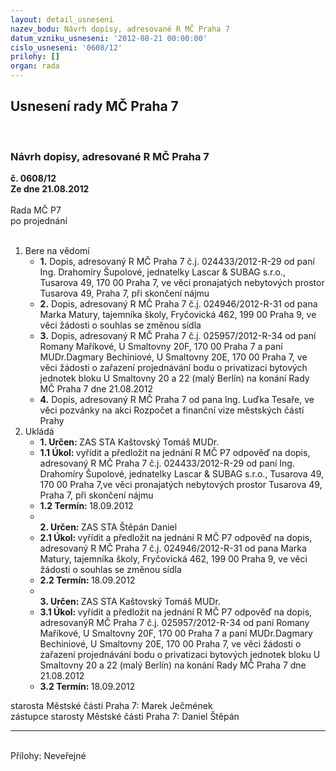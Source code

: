 ```yaml
---
layout: detail_usneseni
nazev_bodu: Návrh dopisy, adresované R MČ Praha 7
datum_vzniku_usneseni: '2012-08-21 00:00:00'
cislo_usneseni: '0608/12'
prilohy: []
organ: rada
---
```

<div id="ucUsn_pList" class="usn">
	<span><h2>Usnesení rady MČ Praha 7 </h2>
<br></span><div class="standBody">
<span><h3>Návrh dopisy, adresované R MČ Praha 7</h3></span><div class="center">
		<strong>č. 0608/12</strong><br>
	</div>
<div class="center">
		<strong>Ze dne 21.08.2012</strong><br><br>
	</div>Rada MČ P7<br> po projednání<br><br><ol>
<li>Bere na vědomí<ul>
<li>
<strong>1.</strong> Dopis, adresovaný R MČ Praha 7 č.j. 024433/2012-R-29 od  paní Ing. Drahomíry Šupolové, jednatelky Lascar &amp; SUBAG s.r.o., Tusarova 49, 170 00 Praha 7, ve věci pronajatých nebytových prostor Tusarova 49, Praha 7, při skončení nájmu  </li>
<li>
<strong>2.</strong> Dopis, adresovaný R MČ Praha 7 č.j. 024946/2012-R-31 od pana Marka Matury, tajemníka školy, Fryčovická 462, 199 00 Praha 9, ve věci žádosti o souhlas se změnou sídla</li>
<li>
<strong>3.</strong> Dopis, adresovaný R MČ Praha 7 č.j. 025957/2012-R-34 od paní Romany Maříkové, U Smaltovny 20F, 170 00 Praha 7 a paní MUDr.Dagmary Bechiniové, U Smaltovny 20E, 170 00 Praha 7, ve věci žádosti o zařazení projednávání bodu o privatizaci bytových jednotek bloku U Smaltovny 20 a 22 (malý Berlín) na konání Rady MČ Praha 7 dne 21.08.2012 </li>
<li>
<strong>4.</strong> Dopis, adresovaný R MČ Praha 7 od pana Ing. Luďka Tesaře, ve věci pozvánky na akci Rozpočet a finanční vize městských částí Prahy </li>
</ul>
</li>
<li>Ukládá<ul>
<li>
<strong>1. Určen: </strong>ZAS STA Kaštovský Tomáš MUDr.</li>
<li>
<strong>1.1 Úkol: </strong>vyřídit a předložit na jednání R MČ P7 odpověď na dopis,  adresovaný R MČ Praha 7 č.j. 024433/2012-R-29 od  paní Ing. Drahomíry Šupolové, jednatelky Lascar &amp; SUBAG s.r.o., Tusarova 49, 170 00 Praha 7,ve věci pronajatých nebytových prostor Tusarova 49, Praha 7, při skončení nájmu  </li>
<li>
<strong>1.2 Termín: </strong>18.09.2012</li>
<li>
<strong><br>2. Určen: </strong>ZAS STA Štěpán Daniel</li>
<li>
<strong>2.1 Úkol: </strong>vyřídit a předložit na jednání R MČ P7 odpověď na dopis, adresovaný R MČ Praha 7 č.j. 024946/2012-R-31 od pana Marka Matury, tajemníka školy, Fryčovická 462, 199 00 Praha 9, ve věci žádosti o souhlas se změnou sídla </li>
<li>
<strong>2.2 Termín: </strong>18.09.2012</li>
<li>
<strong><br>3. Určen: </strong>ZAS STA Kaštovský Tomáš MUDr.</li>
<li>
<strong>3.1 Úkol: </strong>vyřídit a předložit na jednání R MČ P7 odpověď na dopis, adresovanýR MČ Praha 7 č.j. 025957/2012-R-34 od paní Romany Maříkové, U Smaltovny 20F, 170 00 Praha 7 a paní MUDr.Dagmary Bechiniové, U Smaltovny 20E, 170 00 Praha 7, ve věci žádosti o zařazení projednávání bodu o privatizaci bytových jednotek bloku U Smaltovny 20 a 22 (malý Berlín) na konání Rady MČ Praha 7 dne 21.08.2012 </li>
<li>
<strong>3.2 Termín: </strong>18.09.2012</li>
</ul>
</li>
</ol>starosta Městské části Praha 7: Marek Ječmének<br>zástupce starosty Městské části Praha 7: Daniel Štěpán <hr>
<br>Přílohy: Neveřejné</div>
</div>